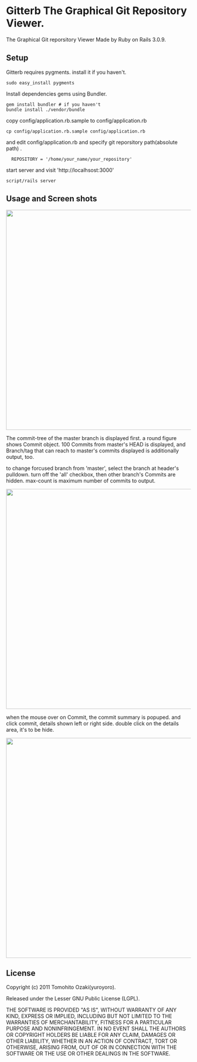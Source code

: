 Gitterb The Graphical Git Repository Viewer.
===========================================================================

The Graphical Git reporsitory Viewer Made by Ruby on Rails 3.0.9.

## Setup

Gitterb requires pygments. install it if you haven't.

    sudo easy_install pygments

Install dependencies gems using Bundler.

    gem install bundler # if you haven't
    bundle install ./vendor/bundle

copy config/application.rb.sample to config/application.rb

    cp config/application.rb.sample config/application.rb

and edit config/application.rb and specify git reporsitory path(absolute path) .

      REPOSITORY = '/home/your_name/your_repository'

start server and visit 'http://localhsost:3000'

    script/rails server

## Usage and Screen shots

<img src='https://github.com/yuroyoro/gitterb/raw/master/doc/screeen_shots/screen_shot1.png' width='600'/>

The commit-tree of the master branch is displayed first. a round figure shows Commit object.
100 Commits from master's HEAD is displayed,
and Branch/tag that can reach to master's commits displayed is additionally output, too.

to change forcused branch from 'master', select the branch at header's pulldown.
turn off the 'all' checkbox,  then other branch's Commits are hidden.
max-count is maximum number of commits to output.

<img src='https://github.com/yuroyoro/gitterb/raw/master/doc/screeen_shots/screen_shot2.png' width='600'/>

when the mouse over on Commit,  the commit summary is popuped.
and click commit, details shown left or right side. double click on the details area, it's to be hide.

<img src='https://github.com/yuroyoro/gitterb/raw/master/doc/screeen_shots/screen_shot3.png' width='600'/>

## License

Copyright (c) 2011 Tomohito Ozaki(yuroyoro).

Released under the Lesser GNU Public License (LGPL).

THE SOFTWARE IS PROVIDED "AS IS", WITHOUT WARRANTY OF ANY KIND,
EXPRESS OR IMPLIED, INCLUDING BUT NOT LIMITED TO THE WARRANTIES OF
MERCHANTABILITY, FITNESS FOR A PARTICULAR PURPOSE AND
NONINFRINGEMENT. IN NO EVENT SHALL THE AUTHORS OR COPYRIGHT HOLDERS BE
LIABLE FOR ANY CLAIM, DAMAGES OR OTHER LIABILITY, WHETHER IN AN ACTION
OF CONTRACT, TORT OR OTHERWISE, ARISING FROM, OUT OF OR IN CONNECTION
WITH THE SOFTWARE OR THE USE OR OTHER DEALINGS IN THE SOFTWARE.


